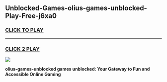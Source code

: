 
## Unblocked-Games-olius-games-unblocked-Play-Free-j6xa0
<h3>
<a href="https://premium76.site?title=olius-games-unblocked&ref=23A">CLICK TO PLAY</a></h3>
<hr>

<h3>
<a href="https://premium76.site?title=olius-games-unblocked&ref=23A">CLICK 2 PLAY</a>
  
</h3>

<a href="https://premium76.site?title=olius-games-unblocked&ref=23A"><img src="https://clearcache.store/games.png"></a>


**olius-games-unblocked games unblocked: Your Gateway to Fun and Accessible Online Gaming**

